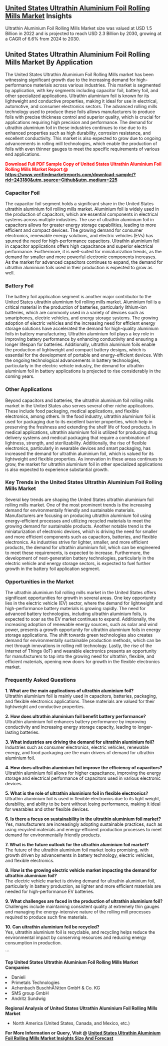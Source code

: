 <h2><a href="https://www.verifiedmarketreports.com/download-sample/?rid=243180&amp;utm_source=Github&amp;utm_medium=225" target="_blank">United States Ultrathin Aluminium Foil Rolling Mills Market</a> Insights</h2><p>Ultrathin Aluminium Foil Rolling Mills Market size was valued at USD 1.5 Billion in 2022 and is projected to reach USD 2.3 Billion by 2030, growing at a CAGR of 6.6% from 2024 to 2030.</p><p> <h2>United States Ultrathin Aluminium Foil Rolling Mills Market By Application</h2> <p>The United States Ultrathin Aluminium Foil Rolling Mills market has been witnessing significant growth due to the increasing demand for high-performance materials across various industries. This market is segmented by application, with key segments including capacitor foil, battery foil, and other specialized applications. Ultrathin aluminium foil is known for its lightweight and conductive properties, making it ideal for use in electrical, automotive, and consumer electronics sectors. The advanced rolling mills technology used to produce these foils allows manufacturers to produce foils with precise thickness control and superior quality, which is crucial for applications requiring high precision and performance. The demand for ultrathin aluminium foil in these industries continues to rise due to its enhanced properties such as high durability, corrosion resistance, and excellent conductivity. This market is also expected to grow due to ongoing advancements in rolling mill technologies, which enable the production of foils with even thinner gauges to meet the specific requirements of various end applications. <strong><p><span class=""><span style="color: #ff0000;"><strong>Download Full PDF Sample Copy of United States Ultrathin Aluminium Foil Rolling Mills Market Report</strong> @ </span><a href="https://www.verifiedmarketreports.com/download-sample/?rid=243180&amp;utm_source=Github&amp;utm_medium=225" target="_blank">https://www.verifiedmarketreports.com/download-sample/?rid=243180&amp;utm_source=Github&amp;utm_medium=225</a></span></p></strong></p> <h3>Capacitor Foil</h3> <p>The capacitor foil segment holds a significant share in the United States ultrathin aluminium foil rolling mills market. Aluminium foil is widely used in the production of capacitors, which are essential components in electrical systems across multiple industries. The use of ultrathin aluminium foil in capacitors allows for greater energy storage capabilities, leading to more efficient and compact devices. The growing demand for consumer electronics, renewable energy solutions, and electric vehicles (EVs) has spurred the need for high-performance capacitors. Ultrathin aluminium foil in capacitor applications offers high capacitance and superior electrical performance. Furthermore, it is well-suited for miniaturization trends, as the demand for smaller and more powerful electronic components increases. As the market for advanced capacitors continues to expand, the demand for ultrathin aluminium foils used in their production is expected to grow as well. </p> <h3>Battery Foil</h3> <p>The battery foil application segment is another major contributor to the United States ultrathin aluminium foil rolling mills market. Aluminium foil is a critical material in the production of batteries, particularly lithium-ion batteries, which are commonly used in a variety of devices such as smartphones, electric vehicles, and energy storage systems. The growing adoption of electric vehicles and the increasing need for efficient energy storage solutions have accelerated the demand for high-quality aluminium foils in battery manufacturing. Ultrathin aluminium foil plays a key role in improving battery performance by enhancing conductivity and ensuring a longer lifespan for batteries. Additionally, ultrathin aluminium foils enable the production of lightweight and compact battery designs, which is essential for the development of portable and energy-efficient devices. With the ongoing technological advancements in battery technologies, particularly in the electric vehicle industry, the demand for ultrathin aluminium foil in battery applications is projected to rise considerably in the coming years. </p> <h3>Other Applications</h3> <p>Beyond capacitors and batteries, the ultrathin aluminium foil rolling mills market in the United States also serves several other niche applications. These include food packaging, medical applications, and flexible electronics, among others. In the food industry, ultrathin aluminium foil is used for packaging due to its excellent barrier properties, which help in preserving the freshness and extending the shelf life of food products. In medical applications, ultrathin aluminium foil is utilized for producing drug delivery systems and medical packaging that require a combination of lightness, strength, and sterilizability. Additionally, the rise of flexible electronics, particularly in wearable devices and smart packaging, has increased the demand for ultrathin aluminium foil, which is valued for its lightweight and flexible properties. As innovation in these areas continues to grow, the market for ultrathin aluminium foil in other specialized applications is also expected to experience substantial growth. </p> <h3>Key Trends in the United States Ultrathin Aluminium Foil Rolling Mills Market</h3> <p>Several key trends are shaping the United States ultrathin aluminium foil rolling mills market. One of the most prominent trends is the increasing demand for environmentally friendly and sustainable materials. Manufacturers are focusing on producing ultrathin aluminium foil using energy-efficient processes and utilizing recycled materials to meet the growing demand for sustainable products. Another notable trend is the miniaturization of electronic devices, which is driving the need for smaller and more efficient components such as capacitors, batteries, and flexible electronics. As industries strive for lighter, smaller, and more efficient products, the demand for ultrathin aluminium foil, which can be engineered to meet these requirements, is expected to increase. Furthermore, the development of next-generation battery technologies, particularly in the electric vehicle and energy storage sectors, is expected to fuel further growth in the battery foil application segment. </p> <h3>Opportunities in the Market</h3> <p>The ultrathin aluminium foil rolling mills market in the United States offers significant opportunities for growth in several areas. One key opportunity lies in the electric vehicle (EV) sector, where the demand for lightweight and high-performance battery materials is growing rapidly. The need for advanced battery technologies, including ultrathin aluminium foils, is expected to soar as the EV market continues to expand. Additionally, the increasing adoption of renewable energy sources, such as solar and wind power, presents a growth opportunity for ultrathin aluminium foils in energy storage applications. The shift towards green technologies also creates demand for environmentally sustainable production methods, which can be met through innovations in rolling mill technology. Lastly, the rise of the Internet of Things (IoT) and wearable electronics presents an opportunity for manufacturers to tap into the growing need for ultrathin, flexible, and efficient materials, opening new doors for growth in the flexible electronics market. </p> <h3>Frequently Asked Questions</h3> <p><strong>1. What are the main applications of ultrathin aluminium foil?</strong><br> Ultrathin aluminium foil is mainly used in capacitors, batteries, packaging, and flexible electronics applications. These materials are valued for their lightweight and conductive properties.</p> <p><strong>2. How does ultrathin aluminium foil benefit battery performance?</strong><br> Ultrathin aluminium foil enhances battery performance by improving conductivity and increasing energy storage capacity, leading to longer-lasting batteries.</p> <p><strong>3. What industries are driving the demand for ultrathin aluminium foil?</strong><br> Industries such as consumer electronics, electric vehicles, renewable energy, and food packaging are the main drivers of demand for ultrathin aluminium foil.</p> <p><strong>4. How does ultrathin aluminium foil improve the efficiency of capacitors?</strong><br> Ultrathin aluminium foil allows for higher capacitance, improving the energy storage and electrical performance of capacitors used in various electronic devices.</p> <p><strong>5. What is the role of ultrathin aluminium foil in flexible electronics?</strong><br> Ultrathin aluminium foil is used in flexible electronics due to its light weight, durability, and ability to be bent without losing performance, making it ideal for wearables and other flexible devices.</p> <p><strong>6. Is there a focus on sustainability in the ultrathin aluminium foil market?</strong><br> Yes, manufacturers are increasingly adopting sustainable practices, such as using recycled materials and energy-efficient production processes to meet demand for environmentally friendly products.</p> <p><strong>7. What is the future outlook for the ultrathin aluminium foil market?</strong><br> The future of the ultrathin aluminium foil market looks promising, with growth driven by advancements in battery technology, electric vehicles, and flexible electronics.</p> <p><strong>8. How is the growing electric vehicle market impacting the demand for ultrathin aluminium foil?</strong><br> The electric vehicle market is driving demand for ultrathin aluminium foil, particularly in battery production, as lighter and more efficient materials are needed for high-performance EV batteries.</p> <p><strong>9. What challenges are faced in the production of ultrathin aluminium foil?</strong><br> Challenges include maintaining consistent quality at extremely thin gauges and managing the energy-intensive nature of the rolling mill processes required to produce such fine materials.</p> <p><strong>10. Can ultrathin aluminium foil be recycled?</strong><br> Yes, ultrathin aluminium foil is recyclable, and recycling helps reduce the environmental impact by conserving resources and reducing energy consumption in production.</p> ```</p><p><strong>Top United States Ultrathin Aluminium Foil Rolling Mills Market Companies</strong></p><div data-test-id=""><p><li>Danieli</li><li> Primetals Technologies</li><li> Achenbach BuschhÃ¼tten GmbH & Co. KG</li><li> SMS group GmbH</li><li> Andritz Sundwig</li></p><div><strong>Regional Analysis of&nbsp;United States Ultrathin Aluminium Foil Rolling Mills Market</strong></div><ul><li dir="ltr"><p dir="ltr">North America&nbsp;(United States, Canada, and Mexico, etc.)</p></li></ul><p><strong>For More Information or Query, Visit @&nbsp;</strong><strong><a href="https://www.verifiedmarketreports.com/product/ultrathin-aluminium-foil-rolling-mills-market/?utm_source=Github&amp;utm_medium=225" target="_blank">United States Ultrathin Aluminium Foil Rolling Mills Market Insights Size And Forecast</a></strong></p></div>
